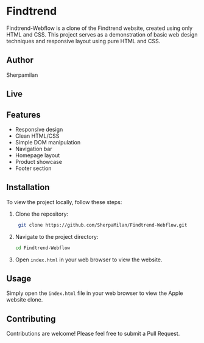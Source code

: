 # Findtrend

Findtrend-Webflow is a clone of the Findtrend website, created using only HTML and CSS. This project serves as a demonstration of basic web design techniques and responsive layout using pure HTML and CSS.

## Author

Sherpamilan

## Live


## Features

- Responsive design
- Clean HTML/CSS
- Simple DOM manipulation
- Navigation bar
- Homepage layout
- Product showcase
- Footer section

## Installation

To view the project locally, follow these steps:

1. Clone the repository:
    ```bash 
     git clone https://github.com/SherpaMilan/Findtrend-Webflow.git
    ```

2. Navigate to the project directory:
    ```bash
    cd Findtrend-Webflow
    ```

3. Open `index.html` in your web browser to view the website.

## Usage

Simply open the `index.html` file in your web browser to view the Apple website clone.

## Contributing

Contributions are welcome! Please feel free to submit a Pull Request.





